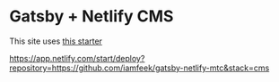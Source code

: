 # Gatsby + Netlify CMS

This site uses [this starter](https://github.com/netlify-templates/gatsby-starter-netlify-cms)

https://app.netlify.com/start/deploy?repository=https://github.com/iamfeek/gatsby-netlify-mtc&stack=cms